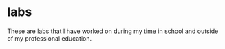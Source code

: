 # labs
These are labs that I have worked on during my time in school and outside of my professional education.
